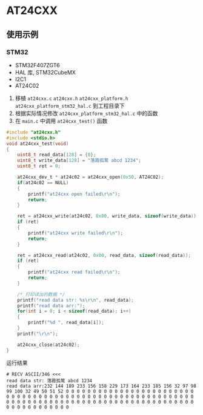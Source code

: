 # AT24CXX

## 使用示例

### STM32

* STM32F407ZGT6
* HAL 库, STM32CubeMX
* I2C1
* AT24C02

1. 移植 `at24cxx.c` `at24cxx.h` `at24cxx_platform.h` `at24cxx_platform_stm32_hal.c` 到工程目录下
2. 根据实际情况修改 `at24cxx_platform_stm32_hal.c` 中的函数
3. 在 `main.c` 中调用 `at24cxx_test()` 函数
```C
#include "at24cxx.h"
#include <stdio.h>
void at24cxx_test(void)
{
    uint8_t read_data[128] = {0};
    uint8_t write_data[128] = "落霞孤鹜 abcd 1234";
    uint8_t ret = 0;

    at24cxx_dev_t * at24c02 = at24cxx_open(0x50, AT24C02);
    if(at24c02 == NULL)
    {
        printf("at24cxx open failed\r\n");
        return;
    }

    ret = at24cxx_write(at24c02, 0x00, write_data, sizeof(write_data));
    if (ret)
    {
        printf("at24cxx write failed\r\n");
        return;
    }

    ret = at24cxx_read(at24c02, 0x00, read_data, sizeof(read_data));
    if (ret)
    {
        printf("at24cxx read failed\r\n");
        return;
    }

    /* 打印读出的数据 */
    printf("read data str: %s\r\n", read_data);
    printf("read data arr:");
    for(int i = 0; i < sizeof(read_data); i++)
    {
        printf("%d ", read_data[i]);
    }
    printf("\r\n");

    at24cxx_close(at24c02);
}

```

运行结果
```
# RECV ASCII/346 <<<
read data str: 落霞孤鹜 abcd 1234
read data arr:232 144 189 233 156 158 229 173 164 233 185 156 32 97 98 99 100 32 49 50 51 52 0 0 0 0 0 0 0 0 0 0 0 0 0 0 0 0 0 0 0 0 0 0 0 0 0 0 0 0 0 0 0 0 0 0 0 0 0 0 0 0 0 0 0 0 0 0 0 0 0 0 0 0 0 0 0 0 0 0 0 0 0 0 0 0 0 0 0 0 0 0 0 0 0 0 0 0 0 0 0 0 0 0 0 0 0 0 0 0 0 0 0 0 0 0 0 0 0 0 0 0 0 0 0 0 0 0

```